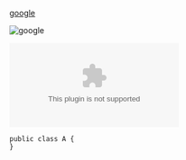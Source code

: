 [google][1]

![google][1]

![google](www.google.com)

[1]: http://www.google.com

```csharp?highlight=1
public class A {
}
```
